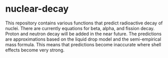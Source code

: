 # nuclear-decay
 This repository contains various functions that predict radioactive decay of nuclei. There are currently equations for beta, alpha, and fission decay. Proton and neutron decay will be added in the near future. The predictions are approximations based on the liquid drop model and the semi-empirical mass formula. This means that predictions become inaccurate where shell effects become very strong.
